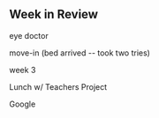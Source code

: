 ## Week in Review

eye doctor

move-in (bed arrived -- took two tries)

week 3

Lunch w/ Teachers Project

Google